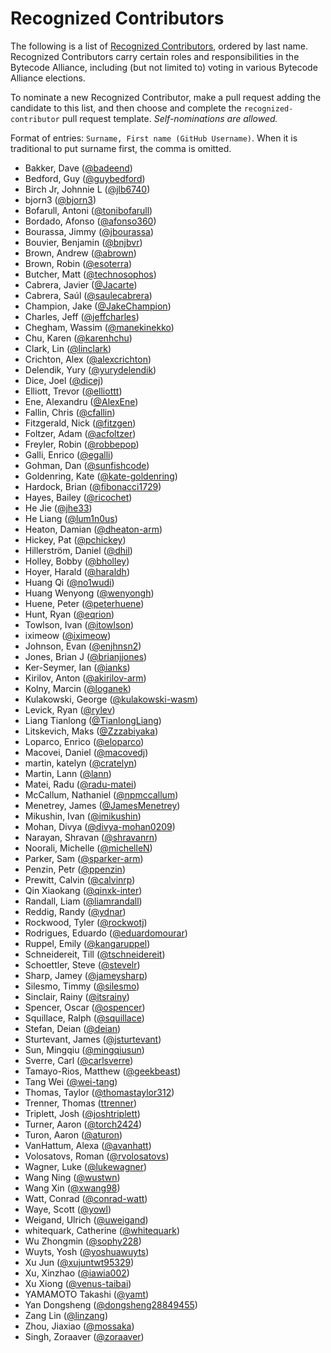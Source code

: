 # Recognized Contributors

The following is a list of [Recognized Contributors](https://github.com/bytecodealliance/governance/blob/main/TSC/charter.md#recognized-contributors), ordered by last name. Recognized Contributors carry certain roles and responsibilities in the Bytecode Alliance, including (but not limited to) voting in various Bytecode Alliance elections.

To nominate a new Recognized Contributor, make a pull request adding the candidate to this list, and then choose and complete the `recognized-contributor` pull request template. _Self-nominations are allowed._

Format of entries: `Surname, First name (GitHub Username)`. When it is traditional to put surname first, the comma is omitted.

* Bakker, Dave ([@badeend](https://github.com/badeend))
* Bedford, Guy ([@guybedford](https://github.com/guybedford))
* Birch Jr, Johnnie L ([@jlb6740](https://github.com/jlb6740))
* bjorn3 ([@bjorn3](https://github.com/bjorn3))
* Bofarull, Antoni ([@tonibofarull](https://github.com/tonibofarull))
* Bordado, Afonso ([@afonso360](https://github.com/afonso360))
* Bourassa, Jimmy ([@jbourassa](https://github.com/jbourassa))
* Bouvier, Benjamin ([@bnjbvr](https://github.com/bnjbvr))
* Brown, Andrew ([@abrown](https://github.com/abrown))
* Brown, Robin ([@esoterra](https://github.com/esoterra))
* Butcher, Matt ([@technosophos](https://github.com/technosophos))
* Cabrera, Javier ([@Jacarte](https://github.com/Jacarte))
* Cabrera, Saúl ([@saulecabrera](https://github.com/saulecabrera))
* Champion, Jake ([@JakeChampion](https://GitHub.com/jakechampion))
* Charles, Jeff ([@jeffcharles](https://github.com/jeffcharles))
* Chegham, Wassim ([@manekinekko](https://github.com/manekinekko))
* Chu, Karen ([@karenhchu](https://github.com/karenhchu))
* Clark, Lin ([@linclark](https://github.com/linclark))
* Crichton, Alex ([@alexcrichton](https://github.com/alexcrichton))
* Delendik, Yury ([@yurydelendik](https://github.com/yurydelendik))
* Dice, Joel ([@dicej](https://github.com/dicej))
* Elliott, Trevor ([@elliottt](https://github.com/elliottt))
* Ene, Alexandru ([@AlexEne](https://github.com/AlexEne))
* Fallin, Chris ([@cfallin](https://github.com/cfallin))
* Fitzgerald, Nick ([@fitzgen](https://github.com/fitzgen))
* Foltzer, Adam ([@acfoltzer](https://github.com/acfoltzer))
* Freyler, Robin ([@robbepop](https://github.com/robbepop))
* Galli, Enrico ([@egalli](https://github.com/egalli))
* Gohman, Dan ([@sunfishcode](https://github.com/sunfishcode))
* Goldenring, Kate ([@kate-goldenring](https://github.com/kate-goldenring))
* Hardock, Brian ([@fibonacci1729](https://github.com/fibonacci1729))
* Hayes, Bailey ([@ricochet](https://github.com/ricochet))
* He Jie ([@jhe33](https://github.com/jhe33))
* He Liang ([@lum1n0us](https://github.com/lum1n0us))
* Heaton, Damian ([@dheaton-arm](https://github.com/dheaton-arm))
* Hickey, Pat ([@pchickey](https://github.com/pchickey))
* Hillerström, Daniel ([@dhil](https://github.com/dhil))
* Holley, Bobby ([@bholley](https://github.com/bholley))
* Hoyer, Harald ([@haraldh](https://github.com/haraldh))
* Huang Qi ([@no1wudi](https://github.com/no1wudi))
* Huang Wenyong ([@wenyongh](https://github.com/wenyongh))
* Huene, Peter ([@peterhuene](https://github.com/peterhuene))
* Hunt, Ryan ([@eqrion](https://github.com/eqrion))
* Towlson, Ivan ([@itowlson](https://github.com/itowlson))
* iximeow ([@iximeow](https://github.com/iximeow))
* Johnson, Evan ([@enjhnsn2](https://github.com/enjhnsn2))
* Jones, Brian J ([@brianjjones](https://github.com/brianjjones))
* Ker-Seymer, Ian ([@ianks](https://github.com/ianks))
* Kirilov, Anton ([@akirilov-arm](https://github.com/akirilov-arm))
* Kolny, Marcin ([@loganek](https://github.com/loganek))
* Kulakowski, George ([@kulakowski-wasm](https://github.com/kulakowski-wasm))
* Levick, Ryan ([@rylev](https://github.com/rylev/))
* Liang Tianlong ([@TianlongLiang](https://github.com/TianlongLiang))
* Litskevich, Maks ([@Zzzabiyaka](https://github.com/Zzzabiyaka))
* Loparco, Enrico ([@eloparco](https://github.com/eloparco))
* Macovei, Daniel ([@macovedj](https://github.com/macovedj))
* martin, katelyn ([@cratelyn](https://github.com/cratelyn))
* Martin, Lann ([@lann](https://github.com/lann))
* Matei, Radu ([@radu-matei](https://github.com/radu-matei))
* McCallum, Nathaniel ([@npmccallum](https://github.com/npmccallum))
* Menetrey, James ([@JamesMenetrey](https://github.com/JamesMenetrey))
* Mikushin, Ivan ([@imikushin](https://github.com/imikushin))
* Mohan, Divya ([@divya-mohan0209](https://github.com/divya-mohan0209))
* Narayan, Shravan ([@shravanrn](https://github.com/shravanrn))
* Noorali, Michelle ([@michelleN](https://github.com/michelleN))
* Parker, Sam ([@sparker-arm](https://github.com/sparker-arm))
* Penzin, Petr ([@ppenzin](https://github.com/ppenzin))
* Prewitt, Calvin ([@calvinrp](https://github.com/calvinrp))
* Qin Xiaokang ([@qinxk-inter](https://github.com/qinxk-inter))
* Randall, Liam ([@liamrandall](https://github.com/liamrandall))
* Reddig, Randy ([@ydnar](https://github.com/ydnar))
* Rockwood, Tyler ([@rockwotj](https://github.com/rockwotj))
* Rodrigues, Eduardo ([@eduardomourar](https://github.com/eduardomourar))
* Ruppel, Emily ([@kangaruppel](https://github.com/kangaruppel))
* Schneidereit, Till ([@tschneidereit](https://github.com/tschneidereit))
* Schoettler, Steve ([@stevelr](https://github.com/stevelr))
* Sharp, Jamey ([@jameysharp](https://github.com/jameysharp))
* Silesmo, Timmy ([@silesmo](https://github.com/silesmo))
* Sinclair, Rainy ([@itsrainy](https://github.com/itsrainy))
* Spencer, Oscar ([@ospencer](https://github.com/ospencer))
* Squillace, Ralph ([@squillace](https://github.com/squillace))
* Stefan, Deian ([@deian](https://github.com/deian))
* Sturtevant, James ([@jsturtevant](https://github.com/jsturtevant))
* Sun, Mingqiu ([@mingqiusun](https://github.com/mingqiusun))
* Sverre, Carl ([@carlsverre](https://github.com/carlsverre))
* Tamayo-Rios, Matthew ([@geekbeast](https://github.com/geekbeast))
* Tang Wei ([@wei-tang](https://github.com/wei-tang))
* Thomas, Taylor ([@thomastaylor312](https://github.com/thomastaylor312))
* Trenner, Thomas ([ttrenner](https://github.com/ttrenner))  
* Triplett, Josh ([@joshtriplett](https://github.com/joshtriplett))
* Turner, Aaron ([@torch2424](https://github.com/torch2424))
* Turon, Aaron ([@aturon](https://github.com/aturon))
* VanHattum, Alexa ([@avanhatt](https://github.com/avanhatt))
* Volosatovs, Roman ([@rvolosatovs](https://github.com/rvolosatovs))
* Wagner, Luke ([@lukewagner](https://github.com/lukewagner))
* Wang Ning ([@wustwn](https://github.com/wustwn))
* Wang Xin ([@xwang98](https://github.com/xwang98))
* Watt, Conrad ([@conrad-watt](https://github.com/conrad-watt))
* Waye, Scott ([@yowl](https://github.com/yowl))
* Weigand, Ulrich ([@uweigand](https://github.com/uweigand))
* whitequark, Catherine ([@whitequark](https://github.com/whitequark))
* Wu Zhongmin ([@sophy228](https://github.com/sophy228))
* Wuyts, Yosh ([@yoshuawuyts](https://github.com/yoshuawuyts))
* Xu Jun ([@xujuntwt95329](https://github.com/xujuntwt95329))
* Xu, Xinzhao ([@iawia002](https://github.com/iawia002))
* Xu Xiong ([@venus-taibai](https://github.com/venus-taibai))
* YAMAMOTO Takashi ([@yamt](https://github.com/yamt))
* Yan Dongsheng ([@dongsheng28849455](https://github.com/dongsheng28849455))
* Zang Lin ([@linzang](https://github.com/linzang))
* Zhou, Jiaxiao ([@mossaka](https://github.com/mossaka))
* Singh, Zoraaver ([@zoraaver](https://github.com/zoraaver))
